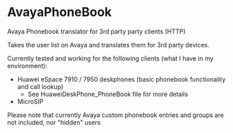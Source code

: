 # AvayaPhoneBook
Avaya Phonebook translator for 3rd party party clients (HTTP)

Takes the user list on Avaya and translates them for 3rd party devices.

Currently tested and working for the following clients (what I have in my environment):
- Huawei eSpace 7910 / 7950 deskphones (basic phonebook functionality and call lookup) 
    + See HuaweiDeskPhone_PhoneBook file for more details
- MicroSIP

Please note that currently Avaya custom phonebook entries and groups are not included, nor "hidden" users
